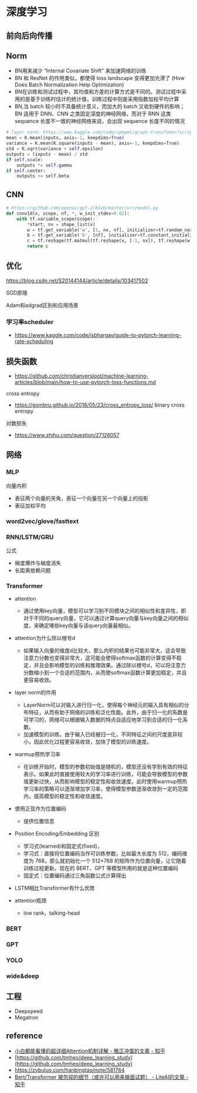 # 深度学习


## 前向后向传播

## Norm
- BN用来减少 “Internal Covariate Shift” 来加速网络的训练
- BN 和 ResNet 的作用类似，都使得 loss landscape 变得更加光滑了 (How Does Batch Normalization Help Optimization)
- BN在训练和测试过程中，其均值和方差的计算方式是不同的。测试过程中采用的是基于训练时估计的统计值，训练过程中则是采用指数加权平均计算
- BN,当 batch 较小时不具备统计意义，而加大的 batch 又收到硬件的影响；BN 适用于 DNN、CNN 之类固定深度的神经网络，而对于 RNN 这类 sequence 长度不一致的神经网络来说，会出现 sequence 长度不同的情况

```python
# layer norm: https://www.kaggle.com/code/cpmpml/graph-transfomer?scriptVersionId=24171638&cellId=18
mean = K.mean(inputs, axis=-1, keepdims=True)
variance = K.mean(K.square(inputs - mean), axis=-1, keepdims=True)
std = K.sqrt(variance + self.epsilon)
outputs = (inputs - mean) / std
if self.scale:
    outputs *= self.gamma
if self.center:
    outputs += self.beta
```

## CNN

```python
# https://github.com/openai/gpt-2/blob/master/src/model.py
def conv1d(x, scope, nf, *, w_init_stdev=0.02):
    with tf.variable_scope(scope):
        *start, nx = shape_list(x)
        w = tf.get_variable('w', [1, nx, nf], initializer=tf.random_normal_initializer(stddev=w_init_stdev))
        b = tf.get_variable('b', [nf], initializer=tf.constant_initializer(0))
        c = tf.reshape(tf.matmul(tf.reshape(x, [-1, nx]), tf.reshape(w, [-1, nf]))+b, start+[nf])
        return c
```

## 优化
https://blog.csdn.net/S20144144/article/details/103417502

SGD原理

Adam和adgrad区别和应用场景


### 学习率scheduler
- https://www.kaggle.com/code/isbhargav/guide-to-pytorch-learning-rate-scheduling


## 损失函数
- https://github.com/christianversloot/machine-learning-articles/blob/main/how-to-use-pytorch-loss-functions.md

cross entropy 
- https://gombru.github.io/2018/05/23/cross_entropy_loss/
binary cross entropy


对数损失
- https://www.zhihu.com/question/27126057


## 网络

### MLP
向量内积
- 表征两个向量的夹角，表征一个向量在另一个向量上的投影
- 表征加权平均

### word2vec/glove/fasttext

### RNN/LSTM/GRU
公式

- 梯度爆炸与梯度消失
- 长距离依赖问题


### Transformer

- attention
  - 通过使用key向量，模型可以学习到不同模块之间的相似性和差异性，即对于不同的query向量，它可以通过计算query向量与key向量之间的相似度，来确定哪些key向量与该query向量最相似。

- attention为什么除以根号d
  - 如果输入向量的维度d比较大，那么内积的结果也可能非常大，这会导致注意力分数也变得非常大，这可能会使得softmax函数的计算变得不稳定，并且会影响模型的训练和推理效果。通过除以根号d，可以将注意力分数缩小到一个合适的范围内，从而使softmax函数计算更加稳定，并且更容易收敛。

- layer norm的作用
  - LayerNorm可以对输入进行归一化，使得每个神经元的输入具有相似的分布特征，从而有助于网络的训练和泛化性能。此外，由于归一化的系数是可学习的，网络可以根据输入数据的特点自适应地学习到合适的归一化系数。
  - 加速模型的训练。由于输入已经被归一化，不同特征之间的尺度差异较小，因此优化过程更容易收敛，加快了模型的训练速度。
  
- warmup预热学习率
  - 在训练开始时，模型的参数初始值是随机的，模型还没有学到有效的特征表示。如果此时直接使用较大的学习率进行训练，可能会导致模型的参数值更新过快，从而影响模型的稳定性和收敛速度。此时使用warmup预热学习率的策略可以逐渐增加学习率，使得模型参数逐渐收敛到一定的范围内，提高模型的稳定性和收敛速度。

- 使用正弦作为位置编码
  - 提供位置信息

- Position Encoding/Embedding 区别
  - 学习式(learned)和固定式(fixed)，
  - 学习式：直接将位置编码当作可训练参数，比如最大长度为 512，编码维度为 768，那么就初始化一个 512×768 的矩阵作为位置向量，让它随着训练过程更新。现在的 BERT、GPT 等模型所用的就是这种位置编码
  - 固定式：位置编码通过三角函数公式计算得出

- LSTM相比Transformer有什么优势

- attention瓶颈
  - low rank，talking-head

### BERT

### GPT

### YOLO

### wide&deep

## 工程
- Deepspeed
- Megatron

## reference
- [小白都能看懂的超详细Attention机制详解 - 雅正冲蛋的文章 - 知乎](https://zhuanlan.zhihu.com/p/380892265)
- [https://github.com/tmheo/deep_learning_study](https://github.com/tmheo/deep_learning_study)
- https://zybuluo.com/hanbingtao/note/581764
- [Bert/Transformer 被忽视的细节（或许可以用来做面试题） - LiteAI的文章 - 知乎](https://zhuanlan.zhihu.com/p/613407791)
